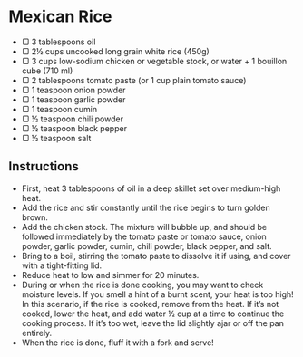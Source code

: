 # Mexican Rice


- ▢ 3 tablespoons oil
- ▢ 2½ cups uncooked long grain white rice (450g)
- ▢ 3 cups low-sodium chicken or vegetable stock, or water + 1 bouillon cube (710 ml)
- ▢ 2 tablespoons tomato paste (or 1 cup plain tomato sauce)
- ▢ 1 teaspoon onion powder
- ▢ 1 teaspoon garlic powder
- ▢ 1 teaspoon cumin
- ▢ ½ teaspoon chili powder
- ▢ ½ teaspoon black pepper
- ▢ ½ teaspoon salt

## Instructions

- First, heat 3 tablespoons of oil in a deep skillet set over medium-high heat.
- Add the rice and stir constantly until the rice begins to turn golden brown.
- Add the chicken stock. The mixture will bubble up, and should be followed immediately by the tomato paste or tomato sauce, onion powder, garlic powder, cumin, chili powder, black pepper, and salt.
- Bring to a boil, stirring the tomato paste to dissolve it if using, and cover with a tight-fitting lid. 
- Reduce heat to low and simmer for 20 minutes.
- During or when the rice is done cooking, you may want to check moisture levels. If you smell a hint of a burnt scent, your heat is too high! In this scenario, if the rice is cooked, remove from the heat. If it’s not cooked, lower the heat, and add water ½ cup at a time to continue the cooking process. If it’s too wet, leave the lid slightly ajar or off the pan entirely.
- When the rice is done, fluff it with a fork and serve!

